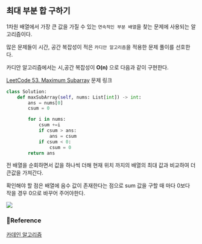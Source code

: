 ## 최대 부분 합 구하기

1차원 배열에서 가장 큰 값을 가질 수 있는 `연속적인 부분 배열`을 찾는 문제에 사용되는 알고리즘이다.

많은 문제들이 시간, 공간 복잡성이 적은 `카디안 알고리즘`을 적용한 문제 풀이를 선호한다.

카디안 알고리즘에서는 시,공간 복잡성이 **O(n)** 으로 다음과 같이 구현한다.


[LeetCode 53. Maximum Subarray](https://leetcode.com/problems/maximum-subarray/) 문제 링크
```python
class Solution:
    def maxSubArray(self, nums: List[int]) -> int:
        ans = nums[0]
        csum = 0

        for i in nums:
            csum +=i
            if csum > ans:
                ans = csum
            if csum < 0:
                csum = 0
        return ans
```
전 배열을 순회하면서 값을 하나씩 더해 현재 위치 까지의 배열의 최대 값과 비교하여 더 큰값을 가져간다.

확인해야 할 점은 배열에 음수 값이 존재한다는 점으로 sum 값을 구할 때 마다 0보다 작을 경우 0으로 바꾸어 주어야한다.


![](https://assets.leetcode.com/users/images/2715e7ab-8fad-4f5f-ace9-cfe83acba68f_1637809592.7767313.jpeg)


### 🧾Reference
[카데인 알고리즘](https://www.geeksforgeeks.org/largest-sum-contiguous-subarray/)